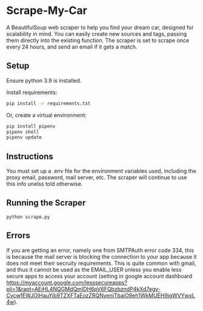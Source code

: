 # Scrape-My-Car
A BeautifulSoup web scraper to help you find your dream car, designed for scalability in mind. You can easily create new sources and tags, passing them directly into the existing function. The scraper is set to scrape once every 24 hours, and send an email if it gets a match.


## Setup

Ensure python 3.9 is installed.

Install requirements:
```bash
pip install -r requirements.txt
```

Or, create a virtual environment:
```bash
pip install pipenv
pipenv shell
pipenv update
```

## Instructions

You must set up a .env file for the environment variables used, including the proxy email, password, mail server, etc. The scraper will continue to use this info unelss told otherwise.

## Running the Scraper

```
python scrape.py
```

## Errors

If you are getting an error, namely one from SMTPAuth error code 334, this is because the mail server is blocking the connection to your app because it does not meet their secruity requirements. This is quite common with gmail, and thus it cannot be used as the EMAIL_USER unless you enable less secure apps to access your account (setting in google account dashboard https://myaccount.google.com/lesssecureapps?pli=1&rapt=AEjHL4NQGMdQmIDH6pV6FQbzbzndP4kXd7egy-CvcwfEWJOIHauYib9TZXFTaEozZRQNyeniTbajO9eh1WkMUEH9jgWVYwxL4w).
